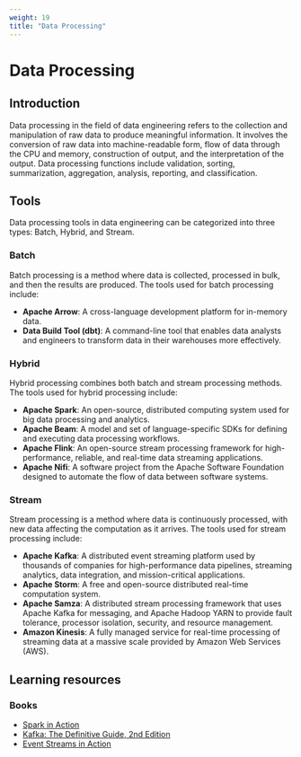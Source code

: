 ```yaml
---
weight: 19
title: "Data Processing"
---
```


# Data Processing

## Introduction

Data processing in the field of data engineering refers to the collection and manipulation of raw data to produce meaningful information. It involves the conversion of raw data into machine-readable form, flow of data through the CPU and memory, construction of output, and the interpretation of the output. Data processing functions include validation, sorting, summarization, aggregation, analysis, reporting, and classification.

## Tools

Data processing tools in data engineering can be categorized into three types: Batch, Hybrid, and Stream.

### Batch

Batch processing is a method where data is collected, processed in bulk, and then the results are produced. The tools used for batch processing include:

- **Apache Arrow**: A cross-language development platform for in-memory data.
- **Data Build Tool (dbt)**: A command-line tool that enables data analysts and engineers to transform data in their warehouses more effectively.

### Hybrid

Hybrid processing combines both batch and stream processing methods. The tools used for hybrid processing include:

- **Apache Spark**: An open-source, distributed computing system used for big data processing and analytics.
- **Apache Beam**: A model and set of language-specific SDKs for defining and executing data processing workflows.
- **Apache Flink**: An open-source stream processing framework for high-performance, reliable, and real-time data streaming applications.
- **Apache Nifi**: A software project from the Apache Software Foundation designed to automate the flow of data between software systems.

### Stream

Stream processing is a method where data is continuously processed, with new data affecting the computation as it arrives. The tools used for stream processing include:

- **Apache Kafka**: A distributed event streaming platform used by thousands of companies for high-performance data pipelines, streaming analytics, data integration, and mission-critical applications.
- **Apache Storm**: A free and open-source distributed real-time computation system.
- **Apache Samza**: A distributed stream processing framework that uses Apache Kafka for messaging, and Apache Hadoop YARN to provide fault tolerance, processor isolation, security, and resource management.
- **Amazon Kinesis**: A fully managed service for real-time processing of streaming data at a massive scale provided by Amazon Web Services (AWS).

## Learning resources

### Books

- [Spark in Action](https://www.manning.com/books/spark-in-action-second-edition)
- [Kafka: The Definitive Guide, 2nd Edition](https://www.oreilly.com/library/view/kafka-the-definitive/9781492043072/)
- [Event Streams in Action](https://www.amazon.com/dp/1617292346?linkCode=gs2&tag=uuid0a-21)
